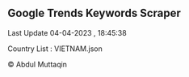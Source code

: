 

## Google Trends Keywords Scraper 
 
Last Update 04-04-2023 , 18:45:38

Country List :
VIETNAM.json



© Abdul Muttaqin 

